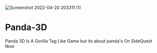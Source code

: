 ![Screenshot 2022-04-20 203311 (1)](https://user-images.githubusercontent.com/97656665/164966673-3dceffb3-5c3e-465d-b165-5e7015cb9e7b.png)

# Panda-3D
Panda 3D Is A Gorilla Tag Like Game but its about panda's On SideQuest Now
